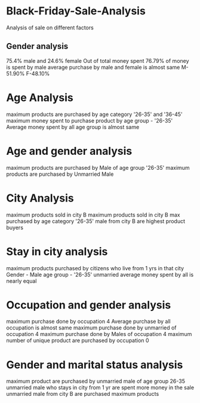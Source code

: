 # Black-Friday-Sale-Analysis
Analysis of sale on different factors

## Gender analysis

75.4% male and 24.6% female
Out of total money spent 76.79% of money is spent by male 
average purchase by male and female is almost same M-51.90% F-48.10%


# Age Analysis

maximum products are purchased by age category '26-35' and '36-45'
maximum money spent to purchase product by age group - '26-35'
Average money spent by all age group is almost same

# Age and gender analysis

maximum products are purchased by Male of age group '26-35'
maximum products are purchased by Unmarried Male 


# City Analysis

maximum products sold  in city B
maximum products sold in city B max purchased by age category '26-35' 
male from city B are highest product buyers


# Stay in city analysis

maximum products purchased by citizens who live from 1 yrs in that city
Gender - Male
age group - '26-35'
unmarried 
average money spent by all is nearly equal

# Occupation and gender analysis 

maximum purchase done by occupation 4
Average purchase by all occupation is almost same
maximum purchase done by unmarried of occupation 4
maximum purchase done by Males of occupation 4
maximum number of unique product are purchased by occupation 0


# Gender and marital status analysis

maximum product are purchased by unmarried male of age group 26-35
unmarried male who stays in city from 1 yr are spent more money in the sale
unmarried male from city B are purchased maximum products
